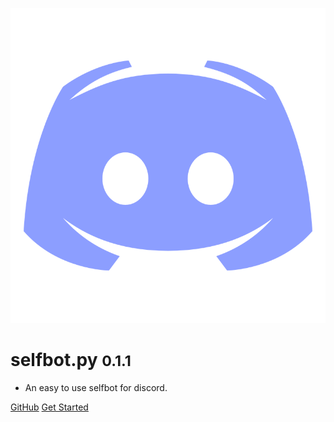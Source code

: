 ![logo](media/dgTICLL.png)

# selfbot.py <small>0.1.1</small>

* An easy to use selfbot for discord.

[GitHub](https://github.com/verixx/selfbot.py/)
[Get Started](#rewrite-branch)
